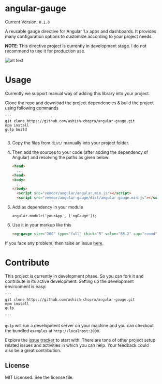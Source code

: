 # angular-gauge

Current Version: `0.1.0`

A reusable gauge directive for Angular 1.x apps and dashboards. It provides many configuration options to customize according to your project needs.

**NOTE**: This directive project is currently in development stage. I do not recommend to use it for production use.

![alt text](https://raw.githubusercontent.com/ashish-chopra/angular-gauge/master/examples/examples.png)

# Usage

Currently we support manual way of adding this library into your project.

Clone the repo and download the project dependencies & build the project using following commands

    ```
    git clone https://github.com/ashish-chopra/angular-gauge.git
    npm install
    gulp build
    ```

3. Copy the files from `dist/` manually into your project folder.

4.  Then add the sources to your code (after adding the dependency of Angular) and resolving the paths as given below:

    ```html
    <head>
      ...
    <head>
    <body>
      ...
    </body>
      <script src="vendor/angular/angular.min.js"></script>
      <script src="vendor/angular-gauge/dist/angular-gauge.min.js"></script>
    ```

5. Add as dependency in your module

    ```
    angular.module('yourApp', ['ngGauge']);
    ```
6. Use it in your markup like this

    ```html
    <ng-gauge size="200" type="full" thick="5" value="68.2" cap="round" label="Speed" append="mph" foreground-color="#ffcc66" background-color="rgba(255,255,255, 0.4)" append="kW"></ng-gauge>
    ```
 
If you face any problem, then raise an issue [here](https://github.com/ashish-chopra/angular-gauge/issues).


# Contribute

This project is currently in development phase. So you can fork it and contribute in its active development. 
Setting up the development environment is easy:

    ```
    git clone https://github.com/ashish-chopra/angular-gauge.git
    npm install
    gulp
    
    ```
`gulp` will run a development server on your machine and you can checkout the bundled `examples` at `http://localhost:3000`.


Explore the [issue tracker](https://github.com/ashish-chopra/angular-gauge/issues) to start with. There are tons of other project setup related issues and activities in which you can help. Your feedback could also be a great contribution.


License
---------
MIT Licensed. See the license file.

